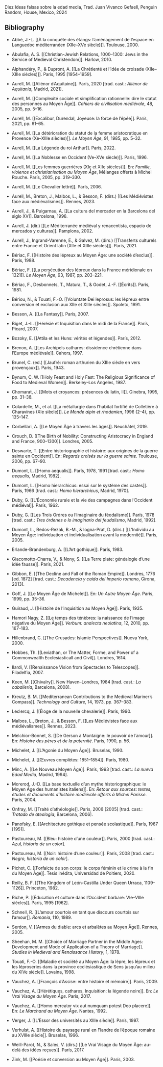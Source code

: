 Diez Ideas falsas sobre la edad media, Trad. Juan Vivanco Gefaell, Penguin Random, House, Mexico, 2024

## Bibliography

- Abbé, J.-L. [[À la conquête des étangs: l’aménagement de l’espace en Languedoc méditerranéen (XIIe–XVe siècle)]]. Toulouse, 2000.

- Abulafia, A. S. [[Christian-Jewish Relations, 1000–1300: Jews in the Service of Medieval Christendom]]. Harlow, 2010.

- Alphandéry, P., & Dupront, A. [[La Chrétienté et l’idée de croisade (XIIe–XIIIe siècles)]]. París, 1995 [1954–1959].

- Aurell, M. [[Aliénor d’Aquitaine]]. París, 2020 [trad. cast.: _Aliénor de Aquitania_, Madrid, 2021].

- Aurell, M. [[Complexité sociale et simplification rationnelle: dire le statut des personnes au Moyen Âge]]. _Cahiers de civilisation médiévale_, 48, 2005, pp. 5–16.

- Aurell, M. [[Excalibur, Durendal, Joyeuse: la force de l’épée]]. París, 2021, pp. 61–65.

- Aurell, M. [[La détérioration du statut de la femme aristocratique en Provence (Xe–XIIIe siècles)]]. _Le Moyen Âge_, 91, 1985, pp. 5–32.

- Aurell, M. [[La Légende du roi Arthur]]. París, 2022.

- Aurell, M. [[La Noblesse en Occident (Ve–XVe siècle)]]. París, 1996.

- Aurell, M. [[Les femmes guerrières (XIe et XIIe siècles)]]. En: _Famille, violence et christianisation au Moyen Âge_, Mélanges offerts à Michel Rouche. París, 2005, pp. 319–330.

- Aurell, M. [[Le Chevalier lettré]]. París, 2006.

- Aurell, M., Breton, J., Malbos, L., & Besson, F. (dirs.) [[Les Médiévistes face aux médiévalismes]]. Rennes, 2023.

- Aurell, J., & Puigarnau, A. [[La cultura del mercader en la Barcelona del siglo XV]]. Barcelona, 1998.

- Aurell, J. (dir.) [[Le Méditerranée médiéval y renacentista, espacio de mercados y culturas]]. Pamplona, 2002.

- Aurell, J., Ingrand-Varenne, E., & Galvez, M. (dirs.) [[Transferts culturels entre France et Orient latin (XIIe et XIIIe siècles)]]. París, 2021.

- Bériac, F. [[Histoire des lépreux au Moyen Âge: une société d’exclus]]. París, 1988.

- Bériac, F. [[La persécution des lépreux dans la France méridionale en 1321]]. _Le Moyen Âge_, 93, 1987, pp. 203–221.

- Bériac, F., Desbonnets, T., Matura, T., & Godet, J.-F. [[Écrits]]. París, 1981.

- Bériou, N., & Touati, F.-O. [[Voluntate Dei leprosus: les lépreux entre conversion et exclusion aux XIIe et XIIIe siècles]]. Spoleto, 1991.

- Besson, A. [[La Fantasy]]. París, 2007.

- Biget, J.-L. [[Hérésie et Inquisition dans le midi de la France]]. París, Picard, 2007.

- Bozoky, E. [[Attila et les Huns: vérités et légendes]]. París, 2012.

- Brenon, A. [[Les Archipels cathares: dissidence chrétienne dans l’Europe médiévale]]. Cahors, 1997.

- Brunel, C. (ed.) [[Jaufré: roman arthurien du XIIIe siècle en vers provençaux]]. París, 1943.

- Bynum, C. W. [[Holy Feast and Holy Fast: The Religious Significance of Food to Medieval Women]]. Berkeley–Los Ángeles, 1987.

- Chomarat, J. [[Mots et croyances: présences du latin, II]]. Ginebra, 1995, pp. 31–38.

- Colardelle, M., et al. [[La métallurgie dans l’habitat fortifié de Colletière à Charavines (XIe siècle)]]. _Le Monde alpin et rhodanien_, 1996 (2–4), pp. 135–147.

- Corbellari, A. [[Le Moyen Âge à travers les âges]]. Neuchâtel, 2019.

- Crouch, D. [[The Birth of Nobility: Constructing Aristocracy in England and France, 900–1300]]. Londres, 2005.

- Deswarte, T. [[Entre historiographie et histoire: aux origines de la guerre sainte en Occident]]. En: _Regards croisés sur la guerre sainte_. Toulouse, 2006, pp. 67–90.

- Dumont, L. [[Homo aequalis]]. París, 1978, 1991 [trad. cast.: _Homo aequalis_, Madrid, 1982].

- Dumont, L. [[Homo hierarchicus: essai sur le système des castes]]. París, 1966 [trad. cast.: _Homo hierarchicus_, Madrid, 1970].

- Duby, G. [[L’Économie rurale et la vie des campagnes dans l’Occident médiéval]]. París, 1962.

- Duby, G. [[Les Trois Ordres ou l’imaginaire du féodalisme]]. París, 1978 [trad. cast.: _Tres órdenes o lo imaginario del feudalismo_, Madrid, 1992].

- Dumont, L., Bedos-Rezak, B.-M., & Iogna-Prat, D. (dirs.) [[L’Individu au Moyen Âge: individuation et individualisation avant la modernité]]. París, 2005.

- Erlande-Brandenburg, A. [[L’Art gothique]]. París, 1983.

- Giacomotto-Charra, V., & Nony, S. [[La Terre plate: généalogie d’une idée fausse]]. París, 2021.

- Gibbon, E. [[The Decline and Fall of the Roman Empire]]. Londres, 1776 [ed. 1872] [trad. cast.: _Decadencia y caída del Imperio romano_, Girona, 2013].

- Goff, J. [[Le Moyen Âge de Michelet]]. En: _Un Autre Moyen Âge_. París, 1999, pp. 35–36.

- Guiraud, J. [[Histoire de l’Inquisition au Moyen Âge]]. París, 1935.

- Hamori Nagy, Z. [[Le temps des ténèbres: la naissance de l’image négative du Moyen Âge]]. _Verbum: analecta neolatina_, 12, 2010, pp. 167–183.

- Hillenbrand, C. [[The Crusades: Islamic Perspectives]]. Nueva York, 2000.

- Hobbes, Th. [[Leviathan, or The Matter, Forme, and Power of a Commonwealth Ecclesiasticall and Civil]]. Londres, 1614.

- Ilardi, V. [[Renaissance Vision from Spectacles to Telescopes]]. Filadelfia, 2007.

- Keen, M. [[Chivalry]]. New Haven–Londres, 1984 [trad. cast.: _La caballería_, Barcelona, 2008].

- Kreutz, B. M. [[Mediterranean Contributions to the Medieval Mariner’s Compass]]. _Technology and Culture_, 14, 1973, pp. 367–383.

- Leclercq, J. [[Éloge de la nouvelle chevalerie]]. París, 1990.

- Malbos, L., Breton, J., & Besson, F. [[Les Médiévistes face aux médiévalismes]]. Rennes, 2023.

- Melchior-Bonnet, S. [[De Gerson à Montaigne: le pouvoir de l’amour]]. En: _Histoire des pères et de la paternité_. París, 1990, p. 56.

- Michelet, J. [[L’Agonie du Moyen Âge]]. Bruselas, 1990.

- Michelet, J. [[Œuvres complètes: 1851–1854]]. París, 1980.

- Minc, A. [[Le Nouveau Moyen Âge]]. París, 1993 [trad. cast.: _La nueva Edad Media_, Madrid, 1994].

- Morerod, J.-D. [[La base textuelle d’un mythe historiographique: le Moyen Âge des humanistes italiens]]. En: _Retour aux sources: textes, études et documents d’histoire médiévale offerts à Michel Parisse_. París, 2004.

- Onfray, M. [[Traité d’athéologie]]. París, 2006 [2005] [trad. cast.: _Tratado de ateología_, Barcelona, 2006].

- Panofsky, E. [[Architecture gothique et pensée scolastique]]. París, 1967 [1951].

- Pastoureau, M. [[Bleu: histoire d’une couleur]]. París, 2000 [trad. cast.: _Azul, historia de un color_].

- Pastoureau, M. [[Noir: histoire d’une couleur]]. París, 2008 [trad. cast.: _Negro, historia de un color_].

- Pichot, C. [[Forfaicte de son corps: le corps féminin et le crime à la fin du Moyen Âge]]. Tesis inédita, Universidad de Poitiers, 2020.

- Reilly, B. F. [[The Kingdom of León-Castilla Under Queen Urraca, 1109–1126]]. Princeton, 1982.

- Riche, P. [[Éducation et culture dans l’Occident barbare: VIe–VIIIe siècles]]. París, 1995 [1962].

- Schnell, R. [[L’amour courtois en tant que discours courtois sur l’amour]]. _Romania_, 110, 1989.

- Serdon, V. [[Armes du diable: arcs et arbalètes au Moyen Âge]]. Rennes, 2005.

- Sheehan, M. M. [[Choice of Marriage Partner in the Middle Ages: Development and Mode of Application of a Theory of Marriage]]. _Studies in Medieval and Renaissance History_, 1, 1978.

- Touati, F.-O. [[Maladie et société au Moyen Âge: la lèpre, les lépreux et les léproseries dans la province ecclésiastique de Sens jusqu’au milieu du XIVe siècle]]. Lovaina, 1998.

- Vauchez, A. [[François d’Assise: entre histoire et mémoire]]. París, 2009.

- Vauchez, A. [[Hérétiques, cathares, Inquisition: la légende noire]]. En: _Le Vrai Visage du Moyen Âge_. París, 2017.

- Vauchez, A. [[Homo mercator vix aut numquam potest Deo placere]]. En: _Le Marchand au Moyen Âge_. Nantes, 1992.

- Verger, J. [[L’Essor des universités au XIIIe siècle]]. París, 1997.

- Verhulst, A. [[Histoire du paysage rural en Flandre de l’époque romaine au XVIIIe siècle]]. Bruselas, 1966.

- Weill-Parot, N., & Sales, V. (dirs.) [[Le Vrai Visage du Moyen Âge: au-delà des idées reçues]]. París, 2017.

- Zink, M. [[Poésie et conversion au Moyen Âge]]. París, 2003.
